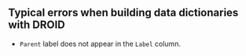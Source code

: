 ## Typical errors when building data dictionaries with DROID 

- `Parent` label does not appear in the `Label` column.
